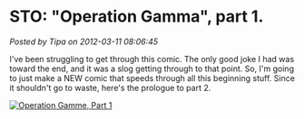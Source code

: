 # STO: "Operation Gamma", part 1.

*Posted by Tipa on 2012-03-11 08:06:45*

I've been struggling to get through this comic. The only good joke I had was toward the end, and it was a slog getting through to that point. So, I'm going to just make a NEW comic that speeds through all this beginning stuff. Since it shouldn't go to waste, here's the prologue to part 2.

[![](../../../uploads/2012/03/gamma1.png "Operation Gamme, Part 1")](../../../uploads/2012/03/gamma1.png)
